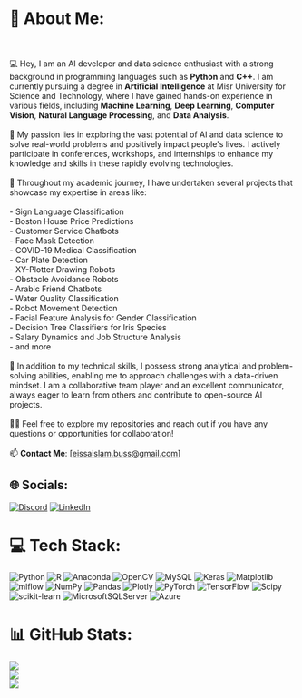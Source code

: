 


# 💫 About Me:
<br><br>💻 Hey, I am an AI developer and data science enthusiast with a strong background in programming languages such as **Python** and **C++**. I am currently pursuing a degree in **Artificial Intelligence** at Misr University for Science and Technology, where I have gained hands-on experience in various fields, including **Machine Learning**, **Deep Learning**, **Computer Vision**, **Natural Language Processing**, and **Data Analysis**.<br><br>🚀 My passion lies in exploring the vast potential of AI and data science to solve real-world problems and positively impact people's lives. I actively participate in conferences, workshops, and internships to enhance my knowledge and skills in these rapidly evolving technologies.<br><br>🧠 Throughout my academic journey, I have undertaken several projects that showcase my expertise in areas like:<br><br>- Sign Language Classification<br>- Boston House Price Predictions<br>- Customer Service Chatbots<br>- Face Mask Detection<br>- COVID-19 Medical Classification<br>- Car Plate Detection<br>- XY-Plotter Drawing Robots<br>- Obstacle Avoidance Robots<br>- Arabic Friend Chatbots<br>- Water Quality Classification<br>- Robot Movement Detection<br>- Facial Feature Analysis for Gender Classification<br>- Decision Tree Classifiers for Iris Species<br>- Salary Dynamics and Job Structure Analysis<br>- and more<br><br>🤖 In addition to my technical skills, I possess strong analytical and problem-solving abilities, enabling me to approach challenges with a data-driven mindset. I am a collaborative team player and an excellent communicator, always eager to learn from others and contribute to open-source AI projects.<br><br>👨‍💻 Feel free to explore my repositories and reach out if you have any questions or opportunities for collaboration!<br><br>📫 **Contact Me**: [eissaislam.buss@gmail.com]


## 🌐 Socials:
[![Discord](https://img.shields.io/badge/Discord-%237289DA.svg?logo=discord&logoColor=white)](https://discord.gg/eissaislam#5791) [![LinkedIn](https://img.shields.io/badge/LinkedIn-%230077B5.svg?logo=linkedin&logoColor=white)](https://linkedin.com/in/https://www.linkedin.com/in/eissa-islam-775291200/) 

# 💻 Tech Stack:
![Python](https://img.shields.io/badge/python-3670A0?style=plastic&logo=python&logoColor=ffdd54) ![R](https://img.shields.io/badge/r-%23276DC3.svg?style=plastic&logo=r&logoColor=white) ![Anaconda](https://img.shields.io/badge/Anaconda-%2344A833.svg?style=plastic&logo=anaconda&logoColor=white) ![OpenCV](https://img.shields.io/badge/opencv-%23white.svg?style=plastic&logo=opencv&logoColor=white) ![MySQL](https://img.shields.io/badge/mysql-%2300000f.svg?style=plastic&logo=mysql&logoColor=white) ![Keras](https://img.shields.io/badge/Keras-%23D00000.svg?style=plastic&logo=Keras&logoColor=white) ![Matplotlib](https://img.shields.io/badge/Matplotlib-%23ffffff.svg?style=plastic&logo=Matplotlib&logoColor=black) ![mlflow](https://img.shields.io/badge/mlflow-%23d9ead3.svg?style=plastic&logo=numpy&logoColor=blue) ![NumPy](https://img.shields.io/badge/numpy-%23013243.svg?style=plastic&logo=numpy&logoColor=white) ![Pandas](https://img.shields.io/badge/pandas-%23150458.svg?style=plastic&logo=pandas&logoColor=white) ![Plotly](https://img.shields.io/badge/Plotly-%233F4F75.svg?style=plastic&logo=plotly&logoColor=white) ![PyTorch](https://img.shields.io/badge/PyTorch-%23EE4C2C.svg?style=plastic&logo=PyTorch&logoColor=white) ![TensorFlow](https://img.shields.io/badge/TensorFlow-%23FF6F00.svg?style=plastic&logo=TensorFlow&logoColor=white) ![Scipy](https://img.shields.io/badge/SciPy-%230C55A5.svg?style=plastic&logo=scipy&logoColor=%white) ![scikit-learn](https://img.shields.io/badge/scikit--learn-%23F7931E.svg?style=plastic&logo=scikit-learn&logoColor=white) ![MicrosoftSQLServer](https://img.shields.io/badge/Microsoft%20SQL%20Server-CC2927?style=plastic&logo=microsoft%20sql%20server&logoColor=white) ![Azure](https://img.shields.io/badge/azure-%230072C6.svg?style=plastic&logo=microsoftazure&logoColor=white)
# 📊 GitHub Stats:
![](https://github-readme-stats.vercel.app/api?username=eissa2002&theme=radical&hide_border=false&include_all_commits=true&count_private=true)<br/>
![](https://github-readme-streak-stats.herokuapp.com/?user=eissa2002&theme=radical&hide_border=false)<br/>
![](https://github-readme-stats.vercel.app/api/top-langs/?username=eissa2002&theme=radical&hide_border=false&include_all_commits=true&count_private=true&layout=compact)

<!-- Proudly created with GPRM ( https://gprm.itsvg.in ) -->
